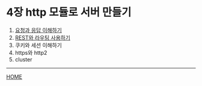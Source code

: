 # 4장 http 모듈로 서버 만들기

1. [요청과 응답 이해하기](./01.md)
2. [REST와 라우팅 사용하기](./02.md)
3. 쿠키와 세션 이해하기
4. https와 http2
5. cluster

-----
[HOME](../../README.md)
